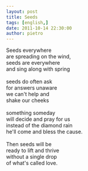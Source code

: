 ```yaml
---
layout: post
title: Seeds
tags: [english,]
date: 2011-10-14 22:30:00
author: pietro
---
```

Seeds everywhere<br/>are spreading on the wind,<br/>seeds are everywhere<br/>and sing along with spring<br/><br/>seeds do often ask<br/>for answers unaware<br/>we can't help and<br/>shake our cheeks<br/><br/>something someday<br/>will decide and pray for us<br/>instead of the diamond rain<br/>he'll come and bless the cause.<br/><br/>Then seeds will be<br/>ready to lift and thrive<br/>without a single drop<br/>of what's called love.
